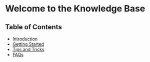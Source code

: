 # Welcome to the Knowledge Base

## Table of Contents

- [Introduction](introduction.md)
- [Getting Started](getting-started.md)
- [Tips and Tricks](tips-and-tricks.md)
- [FAQs](faqs.md)
